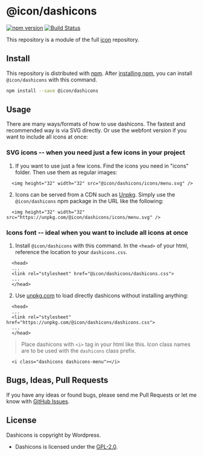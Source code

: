 # @icon/dashicons

[![npm version](https://img.shields.io/npm/v/@icon/dashicons.svg)](https://www.npmjs.org/package/@icon/dashicons)
[![Build Status](https://travis-ci.org/icon/icon.svg?branch=master)](https://travis-ci.org/icon/icon)

This repository is a module of the full [icon][icon] repository.

## Install

This repository is distributed with [npm]. After [installing npm][install-npm], you can install `@icon/dashicons` with this command.

```bash
npm install --save @icon/dashicons
```

## Usage

There are many ways/formats of how to use dashicons. The fastest and recommended way is via SVG directly. Or use the webfont version if you want to include all icons at once:

### SVG icons -- when you need just a few icons in your project

  1. If you want to use just a few icons. Find the icons you need in "icons" folder. Then use them as regular images:

```
  <img height="32" width="32" src="@icon/dashicons/icons/menu.svg" />
```

  2. Icons can be served from a CDN such as [Unpkg][Unpkg]. Simply use the `@icon/dashicons` npm package in the URL like the following:

```
  <img height="32" width="32" src="https://unpkg.com/@icon/dashicons/icons/menu.svg" />
```

### Icons font -- ideal when you want to include all icons at once

  1. Install `@icon/dashicons` with this command. In the `<head>` of your html, reference the location to your `dashicons.css`.

```
  <head>
  ...
  <link rel="stylesheet" href="@icon/dashicons/dashicons.css">
  ...
  </head>
```

  2. Use [unpkg.com][Unpkg] to load directly dashicons without installing anything:

```
  <head>
  ...
  <link rel="stylesheet" href="https://unpkg.com/@icon/dashicons/dashicons.css">
  ...
  </head>
```

> Place dashicons with `<i>` tag in your html like this. Icon class names are to be used with the `dashicons` class prefix.

```
  <i class="dashicons dashicons-menu"></i>
```


## Bugs, Ideas, Pull Requests

If you have any ideas or found bugs, please send me Pull Requests or let me know with [GitHub Issues][github issues].

## License

Dashicons is copyright by Wordpress.

- Dashicons is licensed under the [GPL-2.0][license].

[license]: https://github.com/thecreation/icons/blob/master/modules/dashicons/LICENSE
[icon]: https://github.com/thecreation/icons
[npm]: https://www.npmjs.com/
[install-npm]: https://docs.npmjs.com/getting-started/installing-node
[sass]: http://sass-lang.com/
[github issues]: https://github.com/thecreation/icons/issues
[Unpkg]: https://unpkg.com
